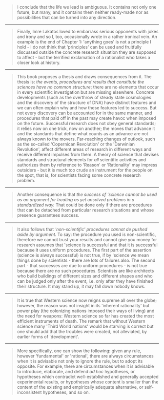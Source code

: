> I conclude that the life we lead is ambiguous. It contains not only one future, but many, and it contains them neither ready-made nor as possibilities that can be turned into any direction.

-----

> Finally, Imre Lakatos loved to embarrass serious opponents with jokes and irony and so I, too, occasionally wrote in a rather ironical vein. An example is the end of Chapter 1: 'anything goes' is not a principle I hold - I do not think that 'principles' can be used and fruitfully discussed outside the concrete research situation they are supposed to affect - but the terrified exclamation of a rationalist who takes a closer look at history.

-----

> This book proposes a thesis and draws consequences from it. The thesis is: _the events, procedures and results that constitute the sciences have no common structure_; there are no elements that occur in every scientific investigation but are missing elsewhere. Concrete developments (such as the overthrow of steady state cosmologies and the discovery of the structure of DNA) have distinct features and we can often explain why and how these features led to success. But not every discovery can be accounted for in the same manner, and procedures that paid off in the past may create havoc when imposed on the future. Successful research does not obey general standards; it relies now on one trick, now on another; the moves that advance it and the standards that define what counts as an advance are not always known to the movers. Far-reaching changes of outlook, such as the so-called 'Copernican Revolution' or the 'Darwinian Revolution', affect different areas of research in different ways and receive different impulses from them. A theory of science that devises standards and structural elements for _all_ scientific activities and authorizes them by reference to 'Reason' or 'Rationality' may impress outsiders - but it is much too crude an instrument for the people on the spot, that is, for scientists facing some concrete research problem.

-----

> Another consequence is that _the success of 'science cannot be used as an argument for treating as yet unsolved problems in a standardized way._ That could be done only if there are procedures that can be detached from particular research situations and whose presence guarantees success.

----

> It also follows that _'non-scientific' procedures cannot de pushed aside by argument._ To say: the procedure you used is non-scientific, therefore we cannot trust your results and cannot give you money for research assumes that 'science is successful and that it is successful because it uses uniform procedures. The first part of the assertion (science is always successful) is not true, if by 'science we mean things done by scientists - there are lots of failures also. The second part - that successes are due to uniform procedures - is not true because there are no such procedures. Scientists are like architects who build buildings of different sizes and different shapes and who can be judged only after the event, i.e. only after they have finished their structure. It may stand up, it may fall down nobody knows.

----

> It is true that Western science now reigns supreme all over the globe; however, the reason was not insight in its 'inherent rationality' but power play (the colonizing nations imposed their ways of living) and the need for weapons: Western science so far has created the most efficient instruments of death. The remark that without Western science many 'Third World nations' would be starving is correct but one should add that the troubles were created, not alleviated, by earlier forms of 'development'.

----

> More specifically, one can show the following: given any rule, however 'fundamental' or 'rational', there are always circumstances when it is advisable not only to ignore the rule, but to adopt its opposite. For example, there are circumstances when it is advisable to introduce, elaborate, and defend _ad hoc_ hypotheses, or hypotheses which contradict well-established and generally accepted experimental results, or hypotheses whose content is smaller than the content of the existing and empirically adequate alternative, or self-inconsistent hypotheses, and so on.